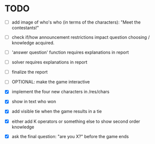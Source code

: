 # TODO

- [ ] add image of who's who (in terms of the characters): "Meet the contestants!"

- [ ] check if/how announcement restrictions impact question choosing / knowledge acquired.
- [ ] 'answer question' function requires explanations in report
- [ ] solver requires explanations in report
- [ ] finalize the report

- [ ] OPTIONAL: make the game interactive

- [x] implement the four new characters in /res/chars
- [x] show in text who won
- [x] add visible tie when the game results in a tie
- [x] either add K operators or something else to show second order knowledge
- [x] ask the final question: "are you X?" before the game ends
